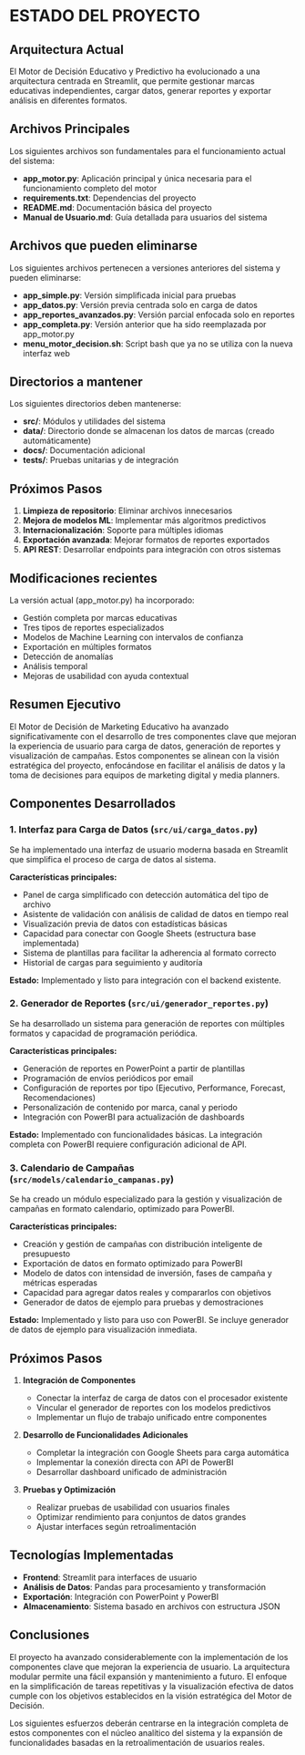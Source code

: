 # ESTADO DEL PROYECTO

## Arquitectura Actual

El Motor de Decisión Educativo y Predictivo ha evolucionado a una arquitectura centrada en Streamlit, que permite gestionar marcas educativas independientes, cargar datos, generar reportes y exportar análisis en diferentes formatos.

## Archivos Principales

Los siguientes archivos son fundamentales para el funcionamiento actual del sistema:

- **app_motor.py**: Aplicación principal y única necesaria para el funcionamiento completo del motor
- **requirements.txt**: Dependencias del proyecto
- **README.md**: Documentación básica del proyecto
- **Manual de Usuario.md**: Guía detallada para usuarios del sistema

## Archivos que pueden eliminarse

Los siguientes archivos pertenecen a versiones anteriores del sistema y pueden eliminarse:

- **app_simple.py**: Versión simplificada inicial para pruebas
- **app_datos.py**: Versión previa centrada solo en carga de datos
- **app_reportes_avanzados.py**: Versión parcial enfocada solo en reportes
- **app_completa.py**: Versión anterior que ha sido reemplazada por app_motor.py
- **menu_motor_decision.sh**: Script bash que ya no se utiliza con la nueva interfaz web

## Directorios a mantener

Los siguientes directorios deben mantenerse:

- **src/**: Módulos y utilidades del sistema
- **data/**: Directorio donde se almacenan los datos de marcas (creado automáticamente)
- **docs/**: Documentación adicional
- **tests/**: Pruebas unitarias y de integración

## Próximos Pasos

1. **Limpieza de repositorio**: Eliminar archivos innecesarios
2. **Mejora de modelos ML**: Implementar más algoritmos predictivos
3. **Internacionalización**: Soporte para múltiples idiomas
4. **Exportación avanzada**: Mejorar formatos de reportes exportados
5. **API REST**: Desarrollar endpoints para integración con otros sistemas

## Modificaciones recientes

La versión actual (app_motor.py) ha incorporado:

- Gestión completa por marcas educativas
- Tres tipos de reportes especializados
- Modelos de Machine Learning con intervalos de confianza
- Exportación en múltiples formatos
- Detección de anomalías
- Análisis temporal
- Mejoras de usabilidad con ayuda contextual

## Resumen Ejecutivo

El Motor de Decisión de Marketing Educativo ha avanzado significativamente con el desarrollo de tres componentes clave que mejoran la experiencia de usuario para carga de datos, generación de reportes y visualización de campañas. Estos componentes se alinean con la visión estratégica del proyecto, enfocándose en facilitar el análisis de datos y la toma de decisiones para equipos de marketing digital y media planners.

## Componentes Desarrollados

### 1. Interfaz para Carga de Datos (`src/ui/carga_datos.py`)

Se ha implementado una interfaz de usuario moderna basada en Streamlit que simplifica el proceso de carga de datos al sistema.

**Características principales:**
- Panel de carga simplificado con detección automática del tipo de archivo
- Asistente de validación con análisis de calidad de datos en tiempo real
- Visualización previa de datos con estadísticas básicas
- Capacidad para conectar con Google Sheets (estructura base implementada)
- Sistema de plantillas para facilitar la adherencia al formato correcto
- Historial de cargas para seguimiento y auditoría

**Estado:** Implementado y listo para integración con el backend existente.

### 2. Generador de Reportes (`src/ui/generador_reportes.py`)

Se ha desarrollado un sistema para generación de reportes con múltiples formatos y capacidad de programación periódica.

**Características principales:**
- Generación de reportes en PowerPoint a partir de plantillas
- Programación de envíos periódicos por email
- Configuración de reportes por tipo (Ejecutivo, Performance, Forecast, Recomendaciones)
- Personalización de contenido por marca, canal y periodo
- Integración con PowerBI para actualización de dashboards

**Estado:** Implementado con funcionalidades básicas. La integración completa con PowerBI requiere configuración adicional de API.

### 3. Calendario de Campañas (`src/models/calendario_campanas.py`)

Se ha creado un módulo especializado para la gestión y visualización de campañas en formato calendario, optimizado para PowerBI.

**Características principales:**
- Creación y gestión de campañas con distribución inteligente de presupuesto
- Exportación de datos en formato optimizado para PowerBI
- Modelo de datos con intensidad de inversión, fases de campaña y métricas esperadas
- Capacidad para agregar datos reales y compararlos con objetivos
- Generador de datos de ejemplo para pruebas y demostraciones

**Estado:** Implementado y listo para uso con PowerBI. Se incluye generador de datos de ejemplo para visualización inmediata.

## Próximos Pasos

1. **Integración de Componentes**
   - Conectar la interfaz de carga de datos con el procesador existente
   - Vincular el generador de reportes con los modelos predictivos
   - Implementar un flujo de trabajo unificado entre componentes

2. **Desarrollo de Funcionalidades Adicionales**
   - Completar la integración con Google Sheets para carga automática
   - Implementar la conexión directa con API de PowerBI
   - Desarrollar dashboard unificado de administración

3. **Pruebas y Optimización**
   - Realizar pruebas de usabilidad con usuarios finales
   - Optimizar rendimiento para conjuntos de datos grandes
   - Ajustar interfaces según retroalimentación

## Tecnologías Implementadas

- **Frontend**: Streamlit para interfaces de usuario
- **Análisis de Datos**: Pandas para procesamiento y transformación
- **Exportación**: Integración con PowerPoint y PowerBI
- **Almacenamiento**: Sistema basado en archivos con estructura JSON

## Conclusiones

El proyecto ha avanzado considerablemente con la implementación de los componentes clave que mejoran la experiencia de usuario. La arquitectura modular permite una fácil expansión y mantenimiento a futuro. El enfoque en la simplificación de tareas repetitivas y la visualización efectiva de datos cumple con los objetivos establecidos en la visión estratégica del Motor de Decisión.

Los siguientes esfuerzos deberán centrarse en la integración completa de estos componentes con el núcleo analítico del sistema y la expansión de funcionalidades basadas en la retroalimentación de usuarios reales. 